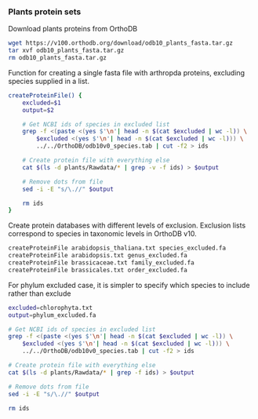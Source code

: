 ### Plants protein sets

Download plants proteins from OrthoDB

```bash
wget https://v100.orthodb.org/download/odb10_plants_fasta.tar.gz
tar xvf odb10_plants_fasta.tar.gz
rm odb10_plants_fasta.tar.gz
```

Function for creating a single fasta file with arthropda proteins, excluding
species supplied in a list.

```bash
createProteinFile() {
    excluded=$1
    output=$2

    # Get NCBI ids of species in excluded list
    grep -f <(paste <(yes $'\n'| head -n $(cat $excluded | wc -l)) \
        $excluded <(yes $'\n'| head -n $(cat $excluded | wc -l))) \
        ../../OrthoDB/odb10v0_species.tab | cut -f2 > ids

    # Create protein file with everything else
    cat $(ls -d plants/Rawdata/* | grep -v -f ids) > $output

    # Remove dots from file
    sed -i -E "s/\.//" $output

    rm ids
}
```

Create protein databases with different levels of exclusion. Exclusion lists
correspond to species in taxonomic levels in OrthoDB v10.

```bash
createProteinFile arabidopsis_thaliana.txt species_excluded.fa
createProteinFile arabidopsis.txt genus_excluded.fa
createProteinFile brassicaceae.txt family_excluded.fa
createProteinFile brassicales.txt order_excluded.fa
```

For phylum excluded case, it is simpler to specify which species to include
rather than exclude

```bash
excluded=chlorophyta.txt
output=phylum_excluded.fa

# Get NCBI ids of species in excluded list
grep -f <(paste <(yes $'\n'| head -n $(cat $excluded | wc -l)) \
    $excluded <(yes $'\n'| head -n $(cat $excluded | wc -l))) \
    ../../OrthoDB/odb10v0_species.tab | cut -f2 > ids

# Create protein file with everything else
cat $(ls -d plants/Rawdata/* | grep -f ids) > $output

# Remove dots from file
sed -i -E "s/\.//" $output

rm ids
```
